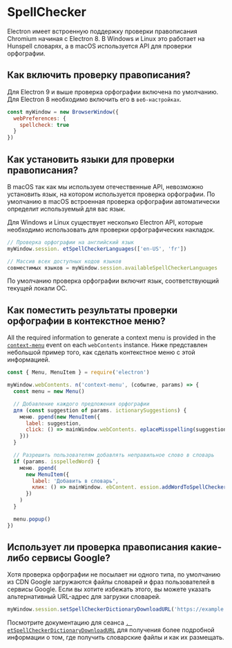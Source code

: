 # SpellChecker

Electron имеет встроенную поддержку проверки правописания Chromium начиная с Electron 8.  В Windows и Linux это работает на Hunspell словарях, а в macOS используется API для проверки орфографии.

## Как включить проверку правописания?

Для Electron 9 и выше проверка орфографии включена по умолчанию.  Для Electron 8 необходимо включить его в `веб-настройках`.

```js
const myWindow = new BrowserWindow({
  webPreferences: {
    spellcheck: true
  }
})
```

## Как установить языки для проверки правописания?

В macOS так как мы используем отечественные API, невозможно установить язык, на котором используется проверка орфографии. По умолчанию в macOS встроенная проверка орфографии автоматически определит используемый для вас язык.

Для Windows и Linux существует несколько Electron API, которые необходимо использовать для проверки орфографических накладок.

```js
// Проверка орфографии на английский язык
myWindow.session. etSpellCheckerLanguages(['en-US', 'fr'])

// Массив всех доступных кодов языков
совместимых языков = myWindow.session.availableSpellCheckerLanguages
```

По умолчанию проверка орфографии включит язык, соответствующий текущей локали ОС.

## Как поместить результаты проверки орфографии в контекстное меню?

All the required information to generate a context menu is provided in the [`context-menu`](../api/web-contents.md#event-context-menu) event on each `webContents` instance.  Ниже представлен небольшой пример того, как сделать контекстное меню с этой информацией.

```js
const { Menu, MenuItem } = require('electron')

myWindow.webContents. n('context-menu', (событие, params) => {
  const menu = new Menu()

  // Добавление каждого предложения орфографии
  для (const suggestion of params. ictionarySuggestions) {
    меню. ppend(new MenuItem({
      label: suggestion,
      click: () => mainWindow.webContents. eplaceMisspelling(suggestion)
    }))
  }

  // Разрешить пользователям добавлять неправильное слово в словарь
  if (params. isspelledWord) {
    меню. ppend(
      new MenuItem({
        label: 'Добавить в словарь',
        клик: () => mainWindow. ebContent. ession.addWordToSpellCheckerDictionary(params.misspelledWord)
      })
    )
  }

  menu.popup()
})
```

## Использует ли проверка правописания какие-либо сервисы Google?

Хотя проверка орфографии не посылает ни одного типа, по умолчанию из CDN Google загружаются файлы словарей и фраз пользователей в сервисы Google.  Если вы хотите избежать этого, вы можете указать альтернативный URL-адрес для загрузки словарей.

```js
myWindow.session.setSpellCheckerDictionaryDownloadURL('https://example.com/dictionaries/')
```

Посмотрите документацию для сеанса [`. etSpellCheckerDictionaryDownloadURL`](https://www.electronjs.org/docs/api/session#sessetspellcheckerdictionarydownloadurlurl) для получения более подробной информации о том, где получить словарские файлы и как их размещать.
